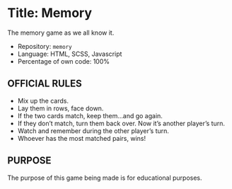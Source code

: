 # Title: Memory

The memory game as we all know it.

- Repository: `memory`
- Language: HTML, SCSS, Javascript
- Percentage of own code: 100%

## OFFICIAL RULES
- Mix up the cards.
- Lay them in rows, face down.
- If the two cards match, keep them…and go again.
- If they don’t match, turn them back over. Now it’s another player’s turn.
- Watch and remember during the other player’s turn.
- Whoever has the most matched pairs, wins!

## PURPOSE
The purpose of this game being made is for educational purposes.